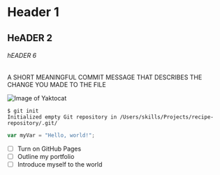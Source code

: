 # Header 1
## HeADER 2
###### hEADER 6

A SHORT MEANINGFUL COMMIT MESSAGE THAT DESCRIBES THE CHANGE YOU MADE TO THE FILE

![Image of Yaktocat](https://octodex.github.com/images/yaktocat.png)

```
$ git init
Initialized empty Git repository in /Users/skills/Projects/recipe-repository/.git/
```

``` javascript
var myVar = "Hello, world!";
```

- [ ] Turn on GitHub Pages
- [ ] Outline my portfolio
- [ ] Introduce myself to the world
